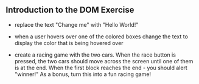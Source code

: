 ## Introduction to the DOM Exercise

- replace the text "Change me" with "Hello World!"

- when a user hovers over one of the colored boxes change the text to display the color that is being hovered over

- create a racing game with the two cars. When the race button is pressed, the two cars should move across the screen until one of them is at the end. When the first block reaches the end - you should alert "winner!" As a bonus, turn this into a fun racing game!